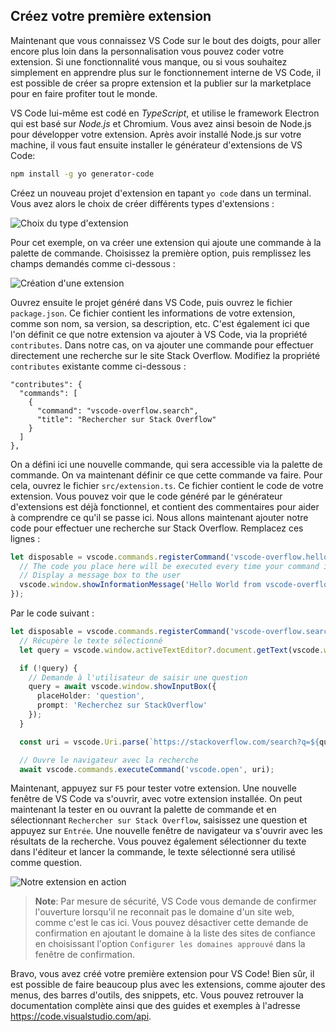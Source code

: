 ## Créez votre première extension

Maintenant que vous connaissez VS Code sur le bout des doigts, pour aller encore plus loin dans la personnalisation vous pouvez coder votre extension. Si une fonctionnalité vous manque, ou si vous souhaitez simplement en apprendre plus sur le fonctionnement interne de VS Code, il est possible de créer sa propre extension et la publier sur la marketplace pour en faire profiter tout le monde.

VS Code lui-même est codé en _TypeScript_, et utilise le framework Electron qui est basé sur _Node.js_ et Chromium. Vous avez ainsi besoin de Node.js pour développer votre extension. Après avoir installé Node.js sur votre machine, il vous faut ensuite installer le générateur d'extensions de VS Code:

```bash
npm install -g yo generator-code
```

Créez un nouveau projet d'extension en tapant `yo code` dans un terminal. Vous avez alors le choix de créer différents types d'extensions :

![Choix du type d'extension](./images/extension-types.png)

Pour cet exemple, on va créer une extension qui ajoute une commande à la palette de commande. Choisissez la première option, puis remplissez les champs demandés comme ci-dessous :

![Création d'une extension](./images/extension-create.png)

Ouvrez ensuite le projet généré dans VS Code, puis ouvrez le fichier `package.json`. Ce fichier contient les informations de votre extension, comme son nom, sa version, sa description, etc. C'est également ici que l'on définit ce que notre extension va ajouter à VS Code, via la propriété `contributes`. Dans notre cas, on va ajouter une commande pour effectuer directement une recherche sur le site Stack Overflow. Modifiez la propriété `contributes` existante comme ci-dessous :

```
"contributes": {
  "commands": [
    {
      "command": "vscode-overflow.search",
      "title": "Rechercher sur Stack Overflow"
    }
  ]
},
```

On a défini ici une nouvelle commande, qui sera accessible via la palette de commande. On va maintenant définir ce que cette commande va faire. Pour cela, ouvrez le fichier `src/extension.ts`. Ce fichier contient le code de votre extension. Vous pouvez voir que le code généré par le générateur d'extensions est déjà fonctionnel, et contient des commentaires pour aider à comprendre ce qu'il se passe ici. Nous allons maintenant ajouter notre code pour effectuer une recherche sur Stack Overflow. Remplacez ces lignes :

```typescript
let disposable = vscode.commands.registerCommand('vscode-overflow.helloWorld', () => {
  // The code you place here will be executed every time your command is executed
  // Display a message box to the user
  vscode.window.showInformationMessage('Hello World from vscode-overflow!');
});
```

Par le code suivant :

```typescript
let disposable = vscode.commands.registerCommand('vscode-overflow.search', async () => {
  // Récupère le texte sélectionné
  let query = vscode.window.activeTextEditor?.document.getText(vscode.window.activeTextEditor.selection);

  if (!query) {
    // Demande à l'utilisateur de saisir une question
    query = await vscode.window.showInputBox({
      placeHolder: 'question',
      prompt: 'Recherchez sur StackOverflow'
    });
  }

  const uri = vscode.Uri.parse(`https://stackoverflow.com/search?q=${query}`);

  // Ouvre le navigateur avec la recherche
  await vscode.commands.executeCommand('vscode.open', uri);
```

Maintenant, appuyez sur `F5` pour tester votre extension. Une nouvelle fenêtre de VS Code va s'ouvrir, avec votre extension installée. On peut maintenant la tester en ou ouvrant la palette de commande et en sélectionnant `Rechercher sur Stack Overflow`, saisissez une question et appuyez sur `Entrée`. Une nouvelle fenêtre de navigateur va s'ouvrir avec les résultats de la recherche. Vous pouvez également sélectionner du texte dans l'éditeur et lancer la commande, le texte sélectionné sera utilisé comme question.

![Notre extension en action](./images/extension-run.png)

> **Note**: Par mesure de sécurité, VS Code vous demande de confirmer l'ouverture lorsqu'il ne reconnait pas le domaine d'un site web, comme c'est le cas ici. Vous pouvez désactiver cette demande de confirmation en ajoutant le domaine à la liste des sites de confiance en choisissant l'option `Configurer les domaines approuvé` dans la fenêtre de confirmation.

Bravo, vous avez créé votre première extension pour VS Code! Bien sûr, il est possible de faire beaucoup plus avec les extensions, comme ajouter des menus, des barres d'outils, des snippets, etc. Vous pouvez retrouver la documentation complète ainsi que des guides et exemples à l'adresse https://code.visualstudio.com/api.
